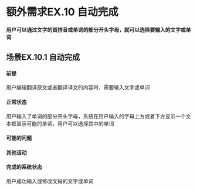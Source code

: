 # 额外需求EX.10 自动完成
#### 用户可以通过文字的首拼音或单词的部分开头字母，就可以选择要输入的文字或单词
## 场景EX.10.1 自动完成
#### 前提
用户编辑翻译原文或者翻译译文的内容时，需要输入文字或单词
#### 正常状态 
用户输入了单词的部分开头字母，系统在用户输入的字母上方或者下方显示一个文本框显示可能的单词，用户可以选择其中的单词
#### 可能的问题 
#### 其他活动
#### 完成的系统状态  
用户成功输入或修改文段的文字或单词

